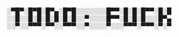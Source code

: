 ░▀█▀░█▀█░█▀▄░█▀█░░░░░░░█▀▀░█░█░█▀▀░█░█
░░█░░█░█░█░█░█░█░░▀░░░░█▀▀░█░█░█░░░█▀▄
░░▀░░▀▀▀░▀▀░░▀▀▀░░▀░░░░▀░░░▀▀▀░▀▀▀░▀░▀
